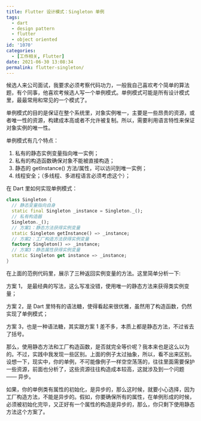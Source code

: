 ```yaml
---
title: Flutter 设计模式：Singleton 单例
tags:
  - dart
  - design pattern
  - flutter
  - object oriented
id: '1070'
categories:
  - [工作相关, Flutter]
date: 2021-06-30 13:08:34
permalink: flutter-singleton/
---
```


候选人来公司面试，我要求必须考察代码功力，一般我自己喜欢考个简单的算法题，有个同事，他喜欢考候选人写一个单例模式。单例模式可能是所有设计模式里，最最常用和常见的一个模式了。

<!--more-->

单例模式的目的是保证在整个系统里，对象实例唯一，主要是一些昂贵的资源，或者唯一性的资源，构建成本高或者不允许被复制。所以，需要利用语言特性来保证对象实例的唯一性。

单例模式有几个特点：

1.  私有的静态实例变量指向唯一实例；
2.  私有的构造函数确保对象不能被直接构造；
3.  静态的 getInstance() 方法/属性，可以访问到唯一实例；
4.  线程安全；（多线程、多进程语言必须考虑这个）；

在 Dart 里如何实现单例模式：

```dart
class Singleton {
  // 静态变量指向自身
  static final Singleton _instance = Singleton._();
  // 私有构造器
  Singleton._();
  // 方案1：静态方法获得实例变量
  static Singleton getInstance() => _instance;
  // 方案2：工厂构造方法获得实例变量
  factory Singleton() => _instance;
  // 方案3：静态属性获得实例变量
  static Singleton get instance => _instance;
}
```

在上面的范例代码里，展示了三种返回实例变量的方法。这里简单分析一下:

方案 1， 是最经典的写法，这么写准没错，使用唯一的静态方法来获得类实例变量；

方案 2，是 Dart 里特有的语法糖，使得看起来很优雅，虽然用了构造函数，仍然实现了单例模式；

方案 3，也是一种语法糖，其实跟方案 1 差不多，本质上都是静态方法，不过省去了括号。

那么，使用静态方法和工厂构造函数，是否就完全等价呢？我本来也是这么以为的。不过，实践中我发现一些区别。上面的例子太过抽象，所以，看不出来区别。设想一下，现实中，你的单例，不可能像例子一样空空荡荡的，往往里面需要保护一些资源，前面也分析了，这些资源往往构造成本较高，这就涉及到一个问题 —— 异步。

如果，你的单例类有属性的初始化，是异步的，那么这时候，就要小心选择，因为工厂构造方法，不能是异步的。假如，你要确保所有的属性，在单例形成的时候，必须被初始化完毕，又正好有一个属性的构造是异步的，那么，你只剩下使用静态方法这个方案了。